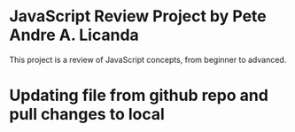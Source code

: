# JavaScript Review Project by Pete Andre A. Licanda
This project is a review of JavaScript concepts, from beginner to advanced. 

# Updating file from github repo and pull changes to local